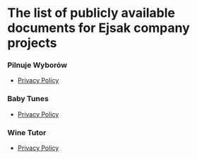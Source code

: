 # The list of publicly available documents for Ejsak company projects

### Pilnuje Wyborów
- [Privacy Policy](https://ejsakgroup.github.io/documents/pilnuje_wyborow/privacy_policy.html)

### Baby Tunes
- [Privacy Policy](https://ejsakgroup.github.io/documents/baby_tunes/privacy_policy.html)

### Wine Tutor
- [Privacy Policy](https://ejsakgroup.github.io/documents/wine_tutor/privacy_policy.html)

